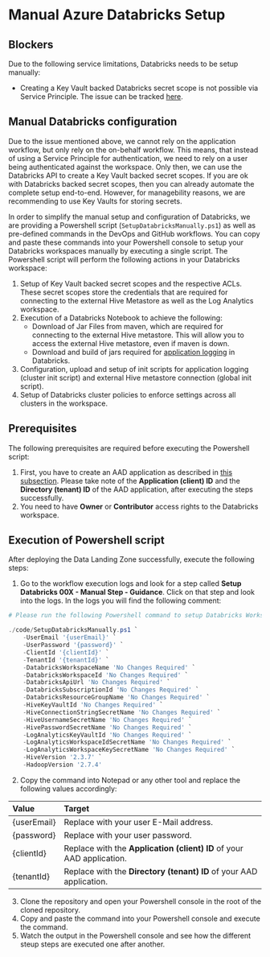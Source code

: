 # Manual Azure Databricks Setup

## Blockers

Due to the following service limitations, Databricks needs to be setup manually:

* Creating a Key Vault backed Databricks secret scope is not possible via Service Principle. The issue can be tracked [here](https://github.com/databricks/databricks-cli/issues/338).

## Manual Databricks configuration

Due to the issue mentioned above, we cannot rely on the application workflow, but only rely on the on-behalf workflow. This means, that instead of using a Service Principle for authentication, we need to rely on a user being authenticated against the workspace. Only then, we can use the Databricks API to create a Key Vault backed secret scopes. If you are ok with Databricks backed secret scopes, then you can already automate the complete setup end-to-end. However, for managebility reasons, we are recommending to use Key Vaults for storing secrets.

In order to simplify the manual setup and configuration of Databricks, we are providing a Powershell script (`SetupDatabricksManually.ps1`) as well as pre-defined commands in the DevOps and GitHub workflows. You can copy and paste these commands into your Powershell console to setup your Databricks workspaces manually by executing a single script. The Powershell script will perform the following actions in your Databricks workspace: 

1. Setup of Key Vault backed secret scopes and the respective ACLs. These secret scopes store the credentials that are required for connecting to the external Hive Metastore as well as the Log Analytics workspace.
2. Execution of a Databricks Notebook to achieve the following:
    - Download of Jar Files from maven, which are required for connecting to the external Hive metastore. This will allow you to access the external Hive metastore, even if maven is down.
    - Download and build of jars required for [application logging](https://github.com/mspnp/spark-monitoring) in Databricks.
3. Configuration, upload and setup of init scripts for application logging (cluster init script) and external Hive metastore connection (global init script).
4. Setup of Databricks cluster policies to enforce settings across all clusters in the workspace.

## Prerequisites

The following prerequisites are required before executing the Powershell script:

1. First, you have to create an AAD application as described in [this subsection](https://docs.microsoft.com/en-us/azure/databricks/dev-tools/api/latest/aad/app-aad-token#configure-an-app-in-azure-portal). Please take note of the **Application (client) ID** and the **Directory (tenant) ID** of the AAD application, after executing the steps successfully.
2. You need to have **Owner** or **Contributor** access rights to the Databricks workspace.

## Execution of Powershell script

After deploying the Data Landing Zone successfully, execute the following steps:

1. Go to the workflow execution logs and look for a step called **Setup Databricks 00X - Manual Step - Guidance**. Click on that step and look into the logs. In the logs you will find the following comment:

```Powershell
# Please run the following Powershell command to setup Databricks Workspace 00X

./code/SetupDatabricksManually.ps1 `
    -UserEmail '{userEmail}' `
    -UserPassword '{password}' `
    -ClientId '{clientId}' `
    -TenantId '{tenantId}' `
    -DatabricksWorkspaceName 'No Changes Required' `
    -DatabricksWorkspaceId 'No Changes Required' `
    -DatabricksApiUrl 'No Changes Required' `
    -DatabricksSubscriptionId 'No Changes Required' `
    -DatabricksResourceGroupName 'No Changes Required' `
    -HiveKeyVaultId 'No Changes Required' `
    -HiveConnectionStringSecretName 'No Changes Required' `
    -HiveUsernameSecretName 'No Changes Required' `
    -HivePasswordSecretName 'No Changes Required' `
    -LogAnalyticsKeyVaultId 'No Changes Required' `
    -LogAnalyticsWorkspaceIdSecretName 'No Changes Required' `
    -LogAnalyticsWorkspaceKeySecretName 'No Changes Required' `
    -HiveVersion '2.3.7' `
    -HadoopVersion '2.7.4'
```

2. Copy the command into Notepad or any other tool and replace the following values accordingly:

| Value       | Target |
|:------------|:------------|
| {userEmail} | Replace with your user E-Mail address. |
| {password}  | Replace with your user password. |
| {clientId}  | Replace with the **Application (client) ID** of your AAD application. |
| {tenantId}  | Replace with the **Directory (tenant) ID** of your AAD application. |

3. Clone the repository and open your Powershell console in the root of the cloned repository.
4. Copy and paste the command into your Powershell console and execute the command.
5. Watch the output in the Powershell console and see how the different steup steps are executed one after another.
 